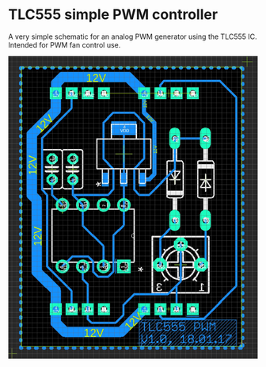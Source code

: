 # TLC555 simple PWM controller

A very simple schematic for an analog PWM generator using the TLC555 IC. Intended for PWM fan control use.

![board](pictures/board.jpg)
